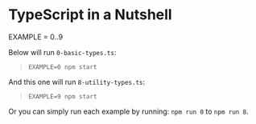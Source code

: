 # TypeScript in a Nutshell

EXAMPLE = 0..9

Below will run `0-basic-types.ts`:

> `EXAMPLE=0 npm start`

And this one will run `8-utility-types.ts`:

> `EXAMPLE=9 npm start`

Or you can simply run each example by running: `npm run 0` to `npm run 8`.
